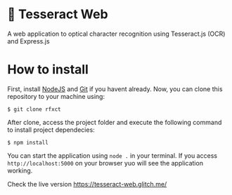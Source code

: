 # 🤠 Tesseract Web
A web application to optical character recognition using Tesseract.js (OCR) and Express.js

# How to install
First, install [NodeJS](https://nodejs.org/en/) and [Git](https://git-scm.com/downloads) if you havent already.
Now, you can clone this repository to your machine using:
```
$ git clone rfxct
```

After clone, access the project folder and execute the following command to install project dependecies:
```
$ npm install
```

You can start the application using `node .` in your terminal. If you access `http://localhost:5000` on your browser yuo will see the application working.

Check the live version https://tesseract-web.glitch.me/
